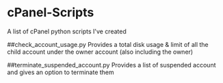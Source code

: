 # cPanel-Scripts

A list of cPanel python scripts I've created

##check_account_usage.py 
Provides a total disk usage & limit of all the child account under the owner account (also including the owner)

##terminate_suspended_account.py
Provides a list of suspended account and gives an option to terminate them
